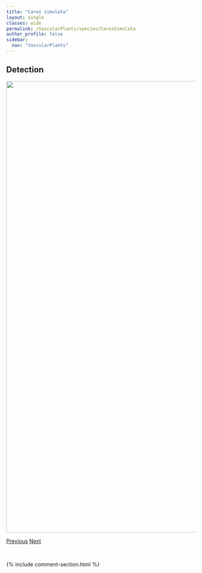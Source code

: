```yaml
---
title: "Carex simulata"
layout: single
classes: wide
permalink: /VascularPlants/species/CarexSimulata
author_profile: false
sidebar:
  nav: "VascularPlants"
---
```


<h2>Detection</h2>

<a href="https://drive.google.com/uc?export=view&id=1p-jU20fQrzr0QMmESDxIk84jprSuHhal">
<img src="https://drive.google.com/uc?export=view&id=1p-jU20fQrzr0QMmESDxIk84jprSuHhal" height = "1200" width = "800">
</a>


<a href="/DevelopmentWebsite/VascularPlants/species/CarexSimpliciuscula" class="pagination--pager" title="Carex simpliciuscula">Previous</a> <a href="/DevelopmentWebsite/VascularPlants/species/CarexSpectabilis" class="pagination--pager" title="Carex spectabilis">Next</a>

<p>&nbsp;</p>

{% include comment-section.html %}
